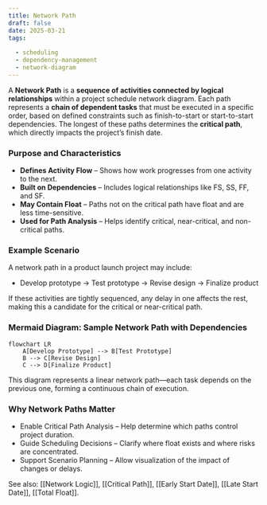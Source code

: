 ```yaml
---
title: Network Path  
draft: false
date: 2025-03-21  
tags:  
    
  - scheduling  
  - dependency-management  
  - network-diagram  
---
```


A **Network Path** is a **sequence of activities connected by logical relationships** within a project schedule network diagram. Each path represents a **chain of dependent tasks** that must be executed in a specific order, based on defined constraints such as finish-to-start or start-to-start dependencies. The longest of these paths determines the **critical path**, which directly impacts the project’s finish date.

### **Purpose and Characteristics**
- **Defines Activity Flow** – Shows how work progresses from one activity to the next.
- **Built on Dependencies** – Includes logical relationships like FS, SS, FF, and SF.
- **May Contain Float** – Paths not on the critical path have float and are less time-sensitive.
- **Used for Path Analysis** – Helps identify critical, near-critical, and non-critical paths.

### **Example Scenario**
A network path in a product launch project may include:
- Develop prototype → Test prototype → Revise design → Finalize product

If these activities are tightly sequenced, any delay in one affects the rest, making this a candidate for the critical or near-critical path.

### **Mermaid Diagram: Sample Network Path with Dependencies**
```mermaid
flowchart LR
    A[Develop Prototype] --> B[Test Prototype]
    B --> C[Revise Design]
    C --> D[Finalize Product]
```

This diagram represents a linear network path—each task depends on the previous one, forming a continuous chain of execution.

### Why Network Paths Matter

- Enable Critical Path Analysis – Help determine which paths control project duration.
- Guide Scheduling Decisions – Clarify where float exists and where risks are concentrated.
- Support Scenario Planning – Allow visualization of the impact of changes or delays.

See also: [[Network Logic]], [[Critical Path]], [[Early Start Date]], [[Late Start Date]], [[Total Float]].